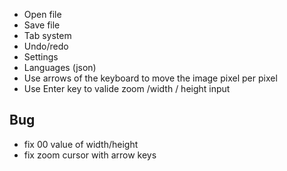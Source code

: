- Open file
- Save file
- Tab system
- Undo/redo
- Settings
- Languages (json)
- Use arrows of the keyboard to move the image pixel per pixel
- Use Enter key to valide zoom /width / height input

## Bug
- fix 00 value of width/height
- fix zoom cursor with arrow keys
